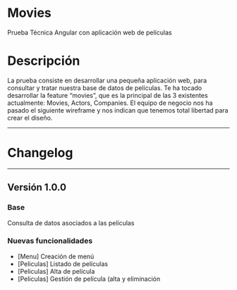 # Movies
Prueba Técnica Angular con aplicación web de películas

# Descripción
La prueba consiste en desarrollar una pequeña aplicación web, para consultar y tratar nuestra
base de datos de películas. Te ha tocado desarrollar la feature “movies”, que es la principal de las
3 existentes actualmente: Movies, Actors, Companies.
El equipo de negocio nos ha pasado el siguiente wireframe y nos indican que tenemos total
libertad para crear el diseño.


--- 
# Changelog
--- 
## Versión 1.0.0

### Base

Consulta de datos asociados a las películas 

### Nuevas funcionalidades

- [Menu] Creación de menú
- [Peliculas] Listado de películas
- [Peliculas] Alta de película
- [Peliculas] Gestión de película (alta y eliminación